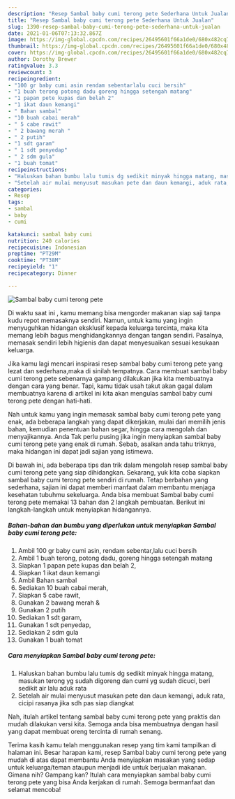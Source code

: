 ```yaml
---
description: "Resep Sambal baby cumi terong pete Sederhana Untuk Jualan"
title: "Resep Sambal baby cumi terong pete Sederhana Untuk Jualan"
slug: 1390-resep-sambal-baby-cumi-terong-pete-sederhana-untuk-jualan
date: 2021-01-06T07:13:32.867Z
image: https://img-global.cpcdn.com/recipes/26495601f66a1de0/680x482cq70/sambal-baby-cumi-terong-pete-foto-resep-utama.jpg
thumbnail: https://img-global.cpcdn.com/recipes/26495601f66a1de0/680x482cq70/sambal-baby-cumi-terong-pete-foto-resep-utama.jpg
cover: https://img-global.cpcdn.com/recipes/26495601f66a1de0/680x482cq70/sambal-baby-cumi-terong-pete-foto-resep-utama.jpg
author: Dorothy Brewer
ratingvalue: 3.3
reviewcount: 3
recipeingredient:
- "100 gr baby cumi asin rendam sebentarlalu cuci bersih"
- "1 buah terong potong dadu goreng hingga setengah matang"
- "1 papan pete kupas dan belah 2"
- "1 ikat daun kemangi"
- " Bahan sambal"
- "10 buah cabai merah"
- " 5 cabe rawit"
- " 2 bawang merah "
- " 2 putih"
- "1 sdt garam"
- " 1 sdt penyedap"
- " 2 sdm gula"
- "1 buah tomat"
recipeinstructions:
- "Haluskan bahan bumbu lalu tumis dg sedikit minyak hingga matang, masukan terong yg sudah digoreng dan cumi yg sudah dicuci, beri sedikit air lalu aduk rata"
- "Setelah air mulai menyusut masukan pete dan daun kemangi, aduk rata, cicipi rasanya jika sdh pas siap diangkat"
categories:
- Resep
tags:
- sambal
- baby
- cumi

katakunci: sambal baby cumi 
nutrition: 240 calories
recipecuisine: Indonesian
preptime: "PT29M"
cooktime: "PT38M"
recipeyield: "1"
recipecategory: Dinner

---
```



![Sambal baby cumi terong pete](https://img-global.cpcdn.com/recipes/26495601f66a1de0/680x482cq70/sambal-baby-cumi-terong-pete-foto-resep-utama.jpg)

Di waktu  saat ini , kamu memang bisa mengorder makanan siap saji tanpa kudu repot memasaknya sendiri. Namun, untuk kamu yang ingin menyuguhkan hidangan eksklusif kepada keluarga tercinta, maka kita memang lebih bagus menghidangkannya dengan tangan sendiri. Pasalnya, memasak sendiri lebih higienis dan dapat menyesuaikan sesuai kesukaan keluarga.

Jika kamu lagi mencari inspirasi resep sambal baby cumi terong pete yang lezat dan sederhana,maka di sinilah tempatnya. Cara membuat sambal baby cumi terong pete  sebenarnya gampang dilakukan jika kita membuatnya dengan cara yang benar. Tapi, kamu tidak usah takut akan gagal dalam membuatnya 
karena di artikel ini kita akan mengulas sambal baby cumi terong pete dengan hati-hati.  



Nah untuk kamu yang ingin memasak sambal baby cumi terong pete yang enak, ada beberapa langkah yang dapat dikerjakan, mulai dari memilih jenis bahan, kemudian penentuan bahan segar, hingga cara mengolah dan menyajikannya. Anda Tak perlu pusing jika ingin menyiapkan sambal baby cumi terong pete yang enak di rumah. Sebab, asalkan anda  tahu triknya, maka hidangan ini dapat jadi sajian yang istimewa.

Di bawah ini, ada beberapa tips dan trik dalam mengolah resep sambal baby cumi terong pete yang siap dihidangkan. Sekarang, yuk kita coba siapkan sambal baby cumi terong pete sendiri di rumah. Tetap berbahan yang sederhana, sajian ini dapat memberi manfaat dalam membantu menjaga kesehatan tubuhmu sekeluarga. Anda bisa membuat Sambal baby cumi terong pete memakai 13 bahan dan 2 langkah pembuatan. Berikut ini langkah-langkah untuk menyiapkan hidangannya.

<!--inarticleads1-->

##### Bahan-bahan dan bumbu yang diperlukan untuk menyiapkan Sambal baby cumi terong pete:

1. Ambil 100 gr baby cumi asin, rendam sebentar,lalu cuci bersih
1. Ambil 1 buah terong, potong dadu, goreng hingga setengah matang
1. Siapkan 1 papan pete kupas dan belah 2,
1. Siapkan 1 ikat daun kemangi
1. Ambil  Bahan sambal
1. Sediakan 10 buah cabai merah,
1. Siapkan  5 cabe rawit,
1. Gunakan  2 bawang merah &amp;
1. Gunakan  2 putih
1. Sediakan 1 sdt garam,
1. Gunakan  1 sdt penyedap,
1. Sediakan  2 sdm gula
1. Gunakan 1 buah tomat




<!--inarticleads2-->

##### Cara menyiapkan Sambal baby cumi terong pete:

1. Haluskan bahan bumbu lalu tumis dg sedikit minyak hingga matang, masukan terong yg sudah digoreng dan cumi yg sudah dicuci, beri sedikit air lalu aduk rata
1. Setelah air mulai menyusut masukan pete dan daun kemangi, aduk rata, cicipi rasanya jika sdh pas siap diangkat




Nah, itulah artikel tentang  sambal baby cumi terong pete  yang praktis dan mudah dilakukan versi kita. Semoga anda bisa membuatnya dengan hasil yang dapat membuat oreng tercinta di rumah senang. 

Terima kasih kamu telah menggunakan resep yang tim kami tampilkan di halaman ini. Besar harapan kami, resep  Sambal baby cumi terong pete yang mudah di atas dapat membantu Anda menyiapkan masakan yang sedap untuk keluarga/teman ataupun menjadi ide untuk berjualan makanan. Gimana nih? Gampang kan? Itulah cara menyiapkan sambal baby cumi terong pete yang bisa Anda kerjakan di rumah. Semoga bermanfaat dan selamat mencoba!

